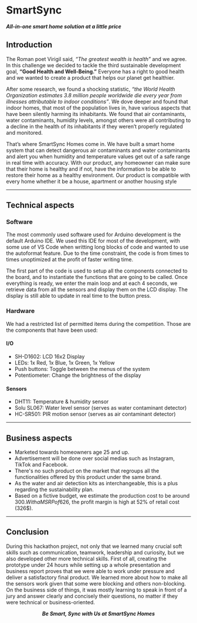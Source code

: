 # SmartSync
***All-in-one smart home solution at a little price***

## Introduction
The Roman poet Virigil said, *“The greatest wealth is health”* and we agree. In this challenge we decided to tackle the third sustainable development goal, **“Good Health and Well-Being.”** Everyone has a right to good health and we wanted to create a product that helps our planet get healthier. 

After some research, we found a shocking statistic, *“the World Health Organization estimates 3.8 million people worldwide die every year from illnesses attributable to indoor conditions”*. We dove deeper and found that indoor homes, that most of the population lives in, have various aspects that have been silently harming its inhabitants. We found that air contaminants, water contaminants, humidity levels, amongst others were all contributing to a decline in the health of its inhabitants if they weren’t properly regulated and monitored. 

That’s where SmartSync Homes come in. We have built a smart home system that can detect dangerous air contaminants and water contaminants and alert you when humidity and temperature values get out of a safe range in real time with accuracy. With our product, any homeowner can make sure that their home is healthy and if not, have the information to be able to restore their home as a healthy environment. Our product is compatible with every home whether it be a house, apartment or another housing style 

***

## Technical aspects
### Software
The most commonly used software used for Arduino development is the default Arduino IDE. We used this IDE for most of the development, with some use of VS Code when writting long blocks of code and wanted to use the autoformat feature. Due to the time constraint, the code is from times to times unoptimized at the profit of faster writing time.

The first part of the code is used to setup all the components connected to the board, and to instantiate the functions that are going to be called. Once everything is ready, we enter the main loop and at each 4 seconds, we retrieve data from all the sensors and display them on the LCD display. The display is still able to update in real time to the button press.

### Hardware
We had a restricted list of permitted items during the competition. Those are the components that have been used:
#### I/O
- SH-D1602: LCD 16x2 Display
- LEDs: 1x Red, 1x Blue, 1x Green, 1x Yellow
- Push buttons: Toggle between the menus of the system
- Potentiometer: Change the brightness of the display
  
#### Sensors
- DHT11: Temperature & humidity sensor
- Solu SL067: Water level sensor (serves as water contaminant detector)
- HC-SR501: PIR motion sensor (serves as air contaminant detector)

***

## Business aspects
- Marketed towards homeowners age 25 and up.
- Advertisement will be done over social medias such as Instagram, TikTok and Facebook.
- There's no such product on the market that regroups all the functionalities offered by this product under the same brand.
- As the water and air detection kits as interchangeable, this is a plus regarding the sustainability plan.
- Based on a fictive budget, we estimate the production cost to be around 300$. With a MSRP of 626$, the profit margin is high at 52% of retail cost (326$).

***

## Conclusion
During this hackathon project, not only that we learned many crucial soft skills such as communication, teamwork, leadership and curiosity, but we also developed other more technical skills. First of all, creating the prototype under 24 hours while setting up a whole presentation and business report proves that we were able to work under pressure and deliver a satisfactory final product. We learned more about how to make all the sensors work given that some were blocking and others non-blocking. On the business side of things, it was mostly learning to speak in front of a jury and answer clearly and concisely their questions, no matter if they were technical or business-oriented.

<p align="center">
  <i><b>Be Smart, Sync with Us at SmartSync Homes</b></i>
</p>
